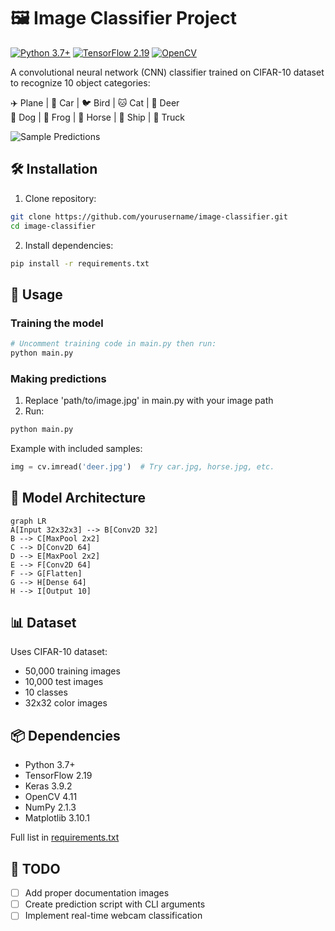 # 🖼️ Image Classifier Project

[![Python 3.7+](https://img.shields.io/badge/Python-3.7%2B-blue.svg)](https://www.python.org/)
[![TensorFlow 2.19](https://img.shields.io/badge/TensorFlow-2.19-orange.svg)](https://www.tensorflow.org/)
[![OpenCV](https://img.shields.io/badge/OpenCV-4.11-green.svg)](https://opencv.org/)

A convolutional neural network (CNN) classifier trained on CIFAR-10 dataset to recognize 10 object categories:

✈️ Plane | 🚗 Car | 🐦 Bird | 🐱 Cat | 🦌 Deer  
🐶 Dog | 🐸 Frog | 🐴 Horse | 🚢 Ship | 🚚 Truck

![Sample Predictions](https://via.placeholder.com/600x200.png?text=Sample+Predictions+Showcase+-+Replace+With+Actual+Images)

## 🛠️ Installation

1. Clone repository:
```bash
git clone https://github.com/yourusername/image-classifier.git
cd image-classifier
```

2. Install dependencies:
```bash
pip install -r requirements.txt
```

## 🚀 Usage

### Training the model
```python
# Uncomment training code in main.py then run:
python main.py
```

### Making predictions
1. Replace 'path/to/image.jpg' in main.py with your image path
2. Run:
```python
python main.py
```

Example with included samples:
```python
img = cv.imread('deer.jpg')  # Try car.jpg, horse.jpg, etc.
```

## 🧠 Model Architecture
```mermaid
graph LR
A[Input 32x32x3] --> B[Conv2D 32]
B --> C[MaxPool 2x2]
C --> D[Conv2D 64]
D --> E[MaxPool 2x2]
E --> F[Conv2D 64]
F --> G[Flatten]
G --> H[Dense 64]
H --> I[Output 10]
```

## 📊 Dataset
Uses CIFAR-10 dataset:
- 50,000 training images
- 10,000 test images
- 10 classes
- 32x32 color images

## 📦 Dependencies
- Python 3.7+
- TensorFlow 2.19
- Keras 3.9.2
- OpenCV 4.11
- NumPy 2.1.3
- Matplotlib 3.10.1

Full list in [requirements.txt](requirements.txt)

## 🔧 TODO
- [ ] Add proper documentation images
- [ ] Create prediction script with CLI arguments
- [ ] Implement real-time webcam classification